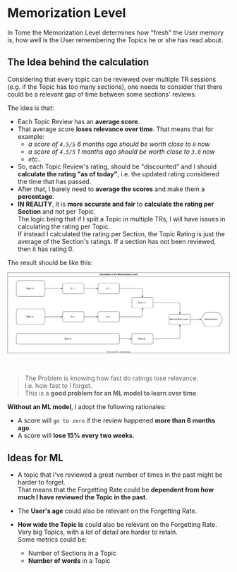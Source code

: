 # Memorization Level

In Tome the Memorization Level determines how "fresh" the User memory is, how well is the User remembering the Topics he or she has read about. 

## The Idea behind the calculation

Considering that every topic can be reviewed over multiple TR sessions (e.g. if the Topic has too many sections), one needs to consider that there could be a relevant gap of time between some sections' reviews. 

The idea is that:
* Each Topic Review has an **average score**. 
* That average score **loses relevance over time**. That means that for example: 
    * *a score of `4.5/5` 6 months ago should be worth close to `0` now*
    * *a score of `4.5/5` 1 months ago should be worth close to `3.0` now*
    * *etc..*
* So, each Topic Review's rating, should be "discounted" and I should **calculate the rating "as of today"**, i.e. the updated rating considered the time that has passed. 
* After that, I barely need to **average the scores** and make them a **percentage**. 
* **IN REALITY**, it is **more accurate and fair** to **calculate the rating per Section** and not per Topic. <br>
The logic being that if I split a Topic in multiple TRs, I will have issues in calculating the rating per Topic. <br>
If instead I calculated the rating per Section, the Topic Rating is just the average of the Section's ratings. If a section has not been reviewed, then it has rating $0$. 

The result should be like this: 

![](./drawings/mem-level.drawio.svg)

<br>

> The Problem is knowing how fast do ratings lose relevance. <br>
> i.e. how fast to I forget. <br>
> This is a **good problem for an ML model to learn over time**. 


**Without an ML model**, I adopt the following rationales: 
* A score will `go to zero` if the review happened **more than 6 months ago**. 
* A score will **lose $15\%$ every two weeks**. 


## Ideas for ML

 * A topic that I've reviewed a great number of times in the past might be harder to forget. <br>
 That means that the Forgetting Rate could be **dependent from how much I have reviewed the Topic in the past**.

 * The **User's age** could also be relevant on the Forgetting Rate. 

 * **How wide the Topic is** could also be relevant on the Forgetting Rate. <br>
 Very big Topics, with a lot of detail are harder to retain. <br>
 Some metrics could be:
    * Number of Sections in a Topic
    * **Number of words** in a Topic